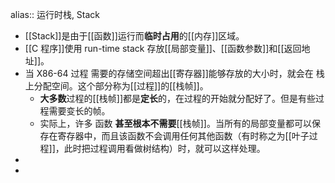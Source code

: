 alias:: 运行时栈, Stack

- [[Stack]]是由于[[函数]]运行而**临时占用**的[[内存]]区域。
- [[C 程序]]使用 run-time stack 存放[[局部变量]]、[[函数参数]]和[[返回地址]]。
- 当 X86-64 过程 需要的存储空间超出[[寄存器]]能够存放的大小时，就会在 栈 上分配空间。这个部分称为[[过程]]的[[栈帧]]。
	- **大多数**过程的[[栈帧]]都是**定长**的，在过程的开始就分配好了。但是有些过程需要变长的帧。
	- 实际上，许多 函数 **甚至根本不需要**[[栈帧]]。当所有的局部变量都可以保存在寄存器中，而且该函数不会调用任何其他函数（有时称之为[[叶子过程]]，此时把过程调用看做树结构）时，就可以这样处理。
-
-
